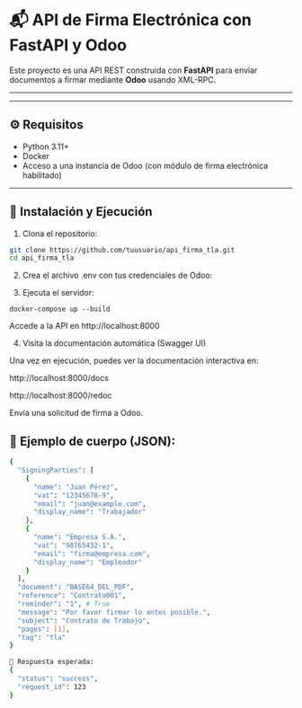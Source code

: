 # 📬 API de Firma Electrónica con FastAPI y Odoo

Este proyecto es una API REST construida con **FastAPI** para enviar documentos a firmar mediante **Odoo** usando XML-RPC.

---

<!-- ## 📁 Estructura del Proyecto

api_firma_tla/
├── main.py                          # Punto de entrada de FastAPI
├── connection.py                    # Lógica de conexión y negocio con Odoo
├── models.py                        # Esquemas de datos Pydantic
├── utils.py
├── config.py                        # Carga de variables de entorno y configuración general
├── Dockerfile
├── docker-compose.yml
├── .env
├── requirements.txt
└── README.md                        # Documentación del proyecto -->


---

## ⚙️ Requisitos

- Python 3.11+
- Docker
- Acceso a una instancia de Odoo (con módulo de firma electrónica habilitado)

---

## 🧪 Instalación y Ejecución

1. Clona el repositorio:

```bash
git clone https://github.com/tuusuario/api_firma_tla.git
cd api_firma_tla
```

2. Crea el archivo .env con tus credenciales de Odoo:

<!-- ODOO_URL=http://localhost:8069
ODOO_DB=nombre_de_base
ODOO_USERNAME=usuario@empresa.com
ODOO_PASSWORD=tu_contraseña
URL_NOTIFICACIONES=https://midominio.com/notificaciones -->


3. Ejecuta el servidor:

`docker-compose up --build`

Accede a la API en http://localhost:8000


4. Visita la documentación automática (Swagger UI)

Una vez en ejecución, puedes ver la documentación interactiva en:

http://localhost:8000/docs

http://localhost:8000/redoc


Envía una solicitud de firma a Odoo.

## 📝 Ejemplo de cuerpo (JSON):
```bash
{
  "SigningParties": [
    {
      "name": "Juan Pérez",
      "vat": "12345678-9",
      "email": "juan@example.com",
      "display_name": "Trabajador"
    },
    {
      "name": "Empresa S.A.",
      "vat": "98765432-1",
      "email": "firma@empresa.com",
      "display_name": "Empleador"
    }
  ],
  "document": "BASE64_DEL_PDF",
  "reference": "Contrato001",
  "reminder": "1", # True
  "message": "Por favor firmar lo antes posible.",
  "subject": "Contrato de Trabajo",
  "pages": [1],
  "tag": "tla"
}

🔁 Respuesta esperada:
{
  "status": "success",
  "request_id": 123
}
```


